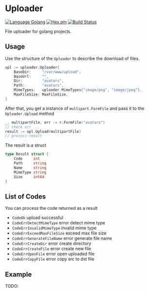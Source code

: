 # Uploader

[![Language Golang](https://img.shields.io/badge/language-golang-blue.svg)](https://img.shields.io/badge/language-golang-blue.svg)
[![Hex.pm](https://img.shields.io/hexpm/l/plug.svg)](https://github.com/memclutter/uploader)
[![Build Status](https://travis-ci.com/memclutter/uploader.svg?branch=master)](https://travis-ci.com/memclutter/uploader)

File uploader for golang projects.

## Usage

Use the structure of the `Uploader` to describe the download of files.

```go
upl := uploader.Uploader{
    BaseDir:     "/var/www/upload",
    BaseUrl:     "",
    Dir:         "avatars",
    Path:        "avatars",
    MimeTypes:   uploader.MimeTypes{"image/png", "image/jpeg"},
    MaxFileSize: MaxFileSize,
}
```

After that, you get a instance of `multipart.FormFile`  and pass it to the `Uploader.Upload` method

```go
_, multipartFile, err := r.FormFile("avatars")
// check err ...
result := upl.Upload(multipartFile)
// process result
```

The result is a struct 

```go
type Result struct {
	Code     int
	Path     string
	Name     string
	MimeType string
	Size     int64
}
```

## List of Codes

You can process the code returned as a result

- `CodeOk` upload successful  
- `CodeErrDetectMimeType` error detect mime type
- `CodeErrInvalidMimeType` invalid mime type
- `CodeErrExceedMaxFileSize` exceed max file size
- `CodeErrGenerateFileName` error generate file name
- `CodeErrCreateDir` error create directory
- `CodeErrCreateFile` error create new file
- `CodeErrOpenFile` error open uploaded file
- `CodeErrCopyFile` error copy src to dst file

## Example

TODO: